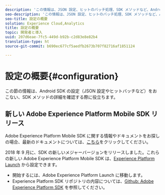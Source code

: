 ```yaml
---
description: 'この情報は、JSON 設定、ヒットのバッチ処理、SDK メソッドなど、Android SDK を設定する場合に役立ちます。 '
seo-description: 'この情報は、JSON 設定、ヒットのバッチ処理、SDK メソッドなど、Android SDK を設定する場合に役立ちます。 '
seo-title: 設定の概要
solution: Experience Cloud,Analytics
title: 設定の概要
topic: 開発者と導入
uuid: 207d6eae-7fc5-449d-b92b-c2d83e8e82b4
translation-type: ht
source-git-commit: b690ec677cf5aedfb2673b707f82716af1851124

---
```



# 設定の概要{#configuration}

この節の情報は、Android SDK の設定（JSON 設定やヒットバッチなど）をおこない、SDK メソッドの詳細を確認する際に役立ちます。

## 新しい Adobe Experience Platform Mobile SDK リリース

Adobe Experience Platform Mobile SDK に関する情報やドキュメントをお探しの場合、最新のドキュメントについては、[こちら](https://aep-sdks.gitbook.io/docs/)をクリックしてください。

2018 年 9 月に、SDK の新しいメジャーバージョンをリリースしました。これらの新しい Adobe Experience Platform Mobile SDK は、[Experience Platform Launch](https://www.adobe.com/jp/experience-platform/launch.html) から設定できます。

* 開始するには、Adobe Experience Platform Launch に移動します。
* Experience Platform SDK リポジトリの内容については、[Github: Adobe Experience Platform SDK](https://github.com/Adobe-Marketing-Cloud/acp-sdks) を参照してください。

